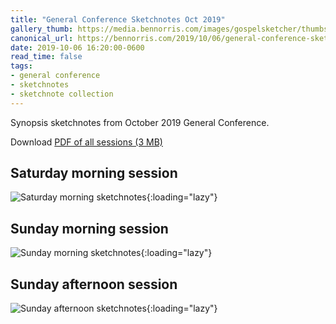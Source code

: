 ```yaml
---
title: "General Conference Sketchnotes Oct 2019"
gallery_thumb: https://media.bennorris.com/images/gospelsketcher/thumbs/oct-19-1-sat-am.jpg
canonical_url: https://bennorris.com/2019/10/06/general-conference-sketchnotes-oct-2019
date: 2019-10-06 16:20:00-0600
read_time: false
tags:
- general conference
- sketchnotes
- sketchnote collection
---
```


Synopsis sketchnotes from October 2019 General Conference.

Download [PDF of all sessions (3 MB)](https://media.bennorris.com/images/gospelsketcher/general-conference/oct-2019/oct-2019-general-conference-sketchnotes.pdf)

## Saturday morning session

![Saturday morning sketchnotes](https://media.bennorris.com/images/gospelsketcher/general-conference/oct-2019/oct-19-1-sat-am.jpg){:loading="lazy"}

## Sunday morning session

![Sunday morning sketchnotes](https://media.bennorris.com/images/gospelsketcher/general-conference/oct-2019/oct-19-4-sun-am.jpg){:loading="lazy"}

## Sunday afternoon session

![Sunday afternoon sketchnotes](https://media.bennorris.com/images/gospelsketcher/general-conference/oct-2019/oct-19-5-sun-pm.jpg){:loading="lazy"}
